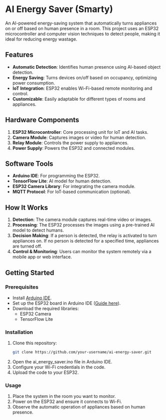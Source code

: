 # AI Energy Saver (Smarty)

An AI-powered energy-saving system that automatically turns appliances on or off based on human presence in a room. This project uses an ESP32 microcontroller and computer vision techniques to detect people, making it ideal for reducing energy wastage.

## Features
- **Automatic Detection**: Identifies human presence using AI-based object detection.
- **Energy Saving**: Turns devices on/off based on occupancy, optimizing power consumption.
- **IoT Integration**: ESP32 enables Wi-Fi-based remote monitoring and control.
- **Customizable**: Easily adaptable for different types of rooms and appliances.

## Hardware Components
1. **ESP32 Microcontroller**: Core processing unit for IoT and AI tasks.
2. **Camera Module**: Captures images or video for human detection.
3. **Relay Module**: Controls the power supply to appliances.
4. **Power Supply**: Powers the ESP32 and connected modules.

## Software Tools
- **Arduino IDE**: For programming the ESP32.
- **TensorFlow Lite**: AI model for human detection.
- **ESP32 Camera Library**: For integrating the camera module.
- **MQTT Protocol**: For IoT-based communication (optional).

## How It Works
1. **Detection**: The camera module captures real-time video or images.
2. **Processing**: The ESP32 processes the images using a pre-trained AI model to detect humans.
3. **Decision Making**: If a person is detected, the relay is activated to turn appliances on. If no person is detected for a specified time, appliances are turned off.
4. **Control & Monitoring**: Users can monitor the system remotely via a mobile app or web interface.

## Getting Started
### Prerequisites
- Install [Arduino IDE](https://www.arduino.cc/en/software).
- Set up the ESP32 board in Arduino IDE ([Guide here](https://docs.espressif.com/projects/arduino-esp32/en/latest/installing.html)).
- Download the required libraries:
  - ESP32 Camera
  - TensorFlow Lite

### Installation
1. Clone this repository:
   ```bash
   git clone https://github.com/your-username/ai-energy-saver.git
2. Open the ai_energy_saver.ino file in Arduino IDE.
3. Configure your Wi-Fi credentials in the code.
4. Upload the code to your ESP32.

### Usage
1. Place the system in the room you want to monitor.
2. Power on the ESP32 and ensure it connects to Wi-Fi.
3. Observe the automatic operation of appliances based on human presence.
